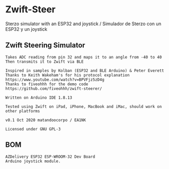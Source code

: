 # Zwift-Steer
Sterzo simulator with an ESP32 and joystick / Simulador de Sterzo con un ESP32 y un joystick

## Zwift Steering Simulator
    Takes ADC reading from pin 32 and maps it to an angle from -40 to 40
    Then transmits it to Zwift via BLE
    
    Inspired in samples by Kolban (ESP32 and BLE Arduino) & Peter Everett
    Thanks to Keith Wakeham's for his protocol explanation https://www.youtube.com/watch?v=BPVFjz5zD4g
    Thanks to fiveohhh for the demo code https://github.com/fiveohhh/zwift-steerer/
    
    Written on Arduino IDE 1.8.13
    
    Tested using Zwift on iPad, iPhone, MacBook and iMac, should work on other platforms
    
    v0.1 Oct 2020 matandoocorpo / EA1NK
    
    Licensed under GNU GPL-3

## BOM
    AZDelivery ESP32 ESP-WROOM-32 Dev Board
    Arduino joystick module.
